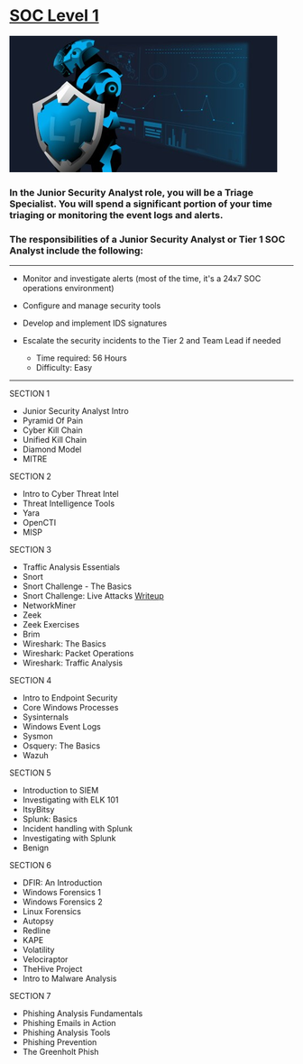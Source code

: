 # [SOC Level 1](https://tryhackme.com/path-action/soclevel1/join)
 
![Image not set yet](https://github.com/C3LKO/TryHackMe/blob/master/Assets/SOC%20Level%201.jpg)

### In the Junior Security Analyst role, you will be a Triage Specialist. You will spend a significant portion of your time triaging or monitoring the event logs and alerts.

### The responsibilities of a Junior Security Analyst or Tier 1 SOC Analyst include the following:

----

  - Monitor and investigate alerts (most of the time, it's a 24x7 SOC operations environment)
  - Configure and manage security tools
  - Develop and implement IDS signatures
  - Escalate the security incidents to the Tier 2 and Team Lead if needed

    - Time required: 56 Hours
    - Difficulty: Easy
   
----     

SECTION 1

   - Junior Security Analyst Intro
   - Pyramid Of Pain
   - Cyber Kill Chain
   - Unified Kill Chain
   - Diamond Model
   - MITRE

SECTION 2

   - Intro to Cyber Threat Intel
   - Threat Intelligence Tools
   - Yara
   - OpenCTI
   - MISP

SECTION 3

   - Traffic Analysis Essentials
   - Snort
   - Snort Challenge - The Basics
   - Snort Challenge: Live Attacks <a href="https://medium.com/@haircutfish/snort-challenge-live-attacks-room-f65858077692" target="_blank">Writeup</a>
   - NetworkMiner
   - Zeek
   - Zeek Exercises
   - Brim
   - Wireshark: The Basics
   - Wireshark: Packet Operations
   - Wireshark: Traffic Analysis

SECTION 4

   - Intro to Endpoint Security
   - Core Windows Processes
   - Sysinternals
   - Windows Event Logs
   - Sysmon
   - Osquery: The Basics
   - Wazuh

SECTION 5

   - Introduction to SIEM
   - Investigating with ELK 101
   - ItsyBitsy
   - Splunk: Basics
   - Incident handling with Splunk
   - Investigating with Splunk
   - Benign

SECTION 6

   - DFIR: An Introduction
   - Windows Forensics 1
   - Windows Forensics 2
   - Linux Forensics
   - Autopsy
   - Redline
   - KAPE
   - Volatility
   - Velociraptor
   - TheHive Project
   - Intro to Malware Analysis

SECTION 7

   - Phishing Analysis Fundamentals
   - Phishing Emails in Action
   - Phishing Analysis Tools
   - Phishing Prevention
   - The Greenholt Phish
